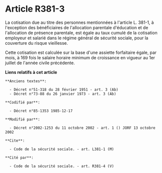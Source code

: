 # Article R381-3

La cotisation due au titre des personnes mentionnées à l'article L. 381-1, à l'exception des bénéficiaires de l'allocation
parentale d'éducation et de l'allocation de présence parentale, est égale au taux cumulé de la cotisation employeur et
salarié dans le régime général de sécurité sociale, pour la couverture du risque vieillesse.

Cette cotisation est calculée sur la base d'une assiette forfaitaire égale, par mois, à 169 fois le salaire horaire minimum
de croissance en vigueur au 1er juillet de l'année civile précédente.

**Liens relatifs à cet article**

	**Anciens textes**:

	  - Décret n°51-318 du 28 février 1951 - art. 3 (Ab)
	  - Décret n°73-88 du 26 janvier 1973 - art. 3 (Ab)

	**Codifié par**:

	  - Décret n°85-1353 1985-12-17

	**Modifié par**:

	  - Décret n°2002-1253 du 11 octobre 2002 - art. 1 () JORF 13 octobre 2002

	**Cite**:

	  - Code de la sécurité sociale. - art. L381-1 (M)

	**Cité par**:

	  - Code de la sécurité sociale. - art. R381-4 (V)
